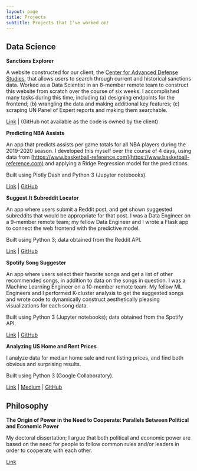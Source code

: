 ```yaml
---
layout: page
title: Projects
subtitle: Projects that I've worked on!
---
```


## Data Science

**Sanctions Explorer**

A website constructed for our client, the [Center for Advanced Defense Studies](https://c4ads.org/), that allows users to search through current and historical sanctions data. Worked as a Data Scientist in an 8-member remote team to construct this website from scratch over the course of six weeks. I accomplished many tasks during this time, including (a) designing endpoints for the frontend; (b) wrangling the data and making additional key features; (c) scraping UN Panel of Expert reports and making them searchable.

[Link](https://master.d2lar62teu450l.amplifyapp.com/) | (GitHub not available as the code is owned by the client)

**Predicting NBA Assists**

An app that predicts assists per game totals for all NBA players during the 2019-2020 season. I developed this myself over the course of 4 days, using data from [https://www.basketball-reference.com](https://www.basketball-reference.com) and applying a Ridge Regression model for the predictions.

Built using Plotly Dash and Python 3 (Jupyter notebooks).

[Link](https://predicting-nba-assists.herokuapp.com/) | [GitHub](https://github.com/davidanagy/nba-assists-prediction)

**Suggest.It Subreddit Locator**

An app where users submit a Reddit post, and get shown suggested subreddits that would be appropriate for that post. I was a Data Engineer on a 9-member remote team; my fellow Data Engineer and I wrote a Flask app to connect the web frontend with the predictive model.

Built using Python 3; data obtained from the Reddit API.

[Link](https://post-here-marketing-ui.netlify.app/) | [GitHub](https://github.com/davidanagy/SuggestIt_Flask-API)

**Spotify Song Suggester**

An app where users select their favorite songs and get a list of other recommended songs, in addition to data on the songs in question. I was a Machine Learning Engineer on a 10-member remote team. My fellow ML Engineers and I performed K-cluster analysis to get the suggested songs and wrote code to dynamically construct aesthetically pleasing visualizations for each song data.

Built using Python 3 (Jupyter notebooks); data obtained from the Spotify API.

[Link](https://front-end-sss.now.sh/login) | [GitHub](https://github.com/davidanagy/Spotify-Song-Suggester-DS)

**Analyzing US Home and Rent Prices**

I analyze data for median home sale and rent listing prices, and find both obvious and surprising results.

Built using Python 3 (Google Collaboratory).

[Link](https://davidanagy.github.io/2019-09-27-analyzing-us-home-and-rent-prices/) | [Medium](https://medium.com/@davidanagy/analyzing-us-home-and-rent-prices-d753816b6bfc) | [GitHub](https://github.com/davidanagy/US-Housing-Analysis)

## Philosophy

**The Origin of Power in the Need to Cooperate: Parallels Between Political and Economic Power**

My doctoral dissertation; I argue that both political and economic power are based on the need for people to follow common rules and/or leaders in order to cooperate with each other.

[Link](https://academicworks.cuny.edu/gc_etds/3400/)
